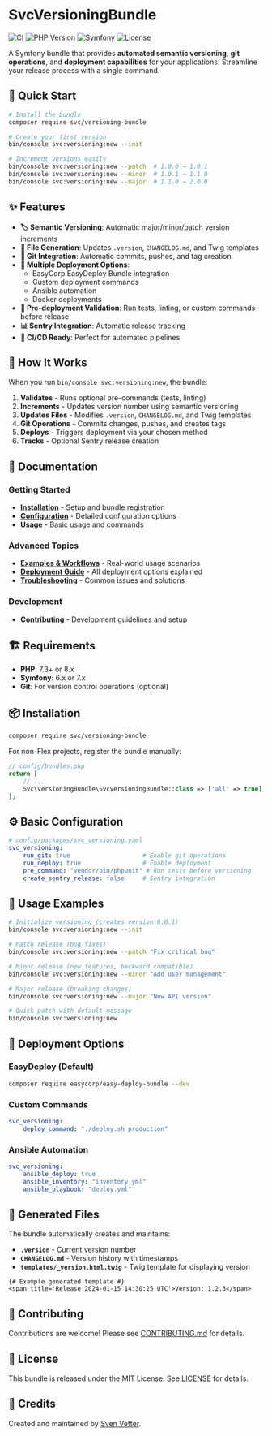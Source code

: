 # SvcVersioningBundle

[![CI](https://github.com/Sven-Ve/svc-versioning-bundle/actions/workflows/php.yml/badge.svg)](https://github.com/Sven-Ve/svc-versioning-bundle/actions/workflows/php.yml)
[![PHP Version](https://img.shields.io/badge/php-%3E%3D7.3-blue)](https://php.net/)
[![Symfony](https://img.shields.io/badge/symfony-6%20%7C%207-green)](https://symfony.com/)
[![License](https://img.shields.io/badge/license-MIT-blue.svg)](LICENSE)

A Symfony bundle that provides **automated semantic versioning**, **git operations**, and **deployment capabilities** for your applications. Streamline your release process with a single command.

## 🚀 Quick Start

```bash
# Install the bundle
composer require svc/versioning-bundle

# Create your first version
bin/console svc:versioning:new --init

# Increment versions easily
bin/console svc:versioning:new --patch  # 1.0.0 → 1.0.1
bin/console svc:versioning:new --minor  # 1.0.1 → 1.1.0
bin/console svc:versioning:new --major  # 1.1.0 → 2.0.0
```

## ✨ Features

- **🏷️ Semantic Versioning**: Automatic major/minor/patch version increments
- **📝 File Generation**: Updates `.version`, `CHANGELOG.md`, and Twig templates
- **🔧 Git Integration**: Automatic commits, pushes, and tag creation
- **🚀 Multiple Deployment Options**:
  - EasyCorp EasyDeploy Bundle integration
  - Custom deployment commands
  - Ansible automation
  - Docker deployments
- **🧪 Pre-deployment Validation**: Run tests, linting, or custom commands before release
- **📊 Sentry Integration**: Automatic release tracking
- **🔄 CI/CD Ready**: Perfect for automated pipelines

## 🎯 How It Works

When you run `bin/console svc:versioning:new`, the bundle:

1. **Validates** - Runs optional pre-commands (tests, linting)
2. **Increments** - Updates version number using semantic versioning
3. **Updates Files** - Modifies `.version`, `CHANGELOG.md`, and Twig templates
4. **Git Operations** - Commits changes, pushes, and creates tags
5. **Deploys** - Triggers deployment via your chosen method
6. **Tracks** - Optional Sentry release creation

## 📖 Documentation

### Getting Started
- **[Installation](docs/installation.md)** - Setup and bundle registration
- **[Configuration](docs/configuration.md)** - Detailed configuration options
- **[Usage](docs/usage.md)** - Basic usage and commands

### Advanced Topics
- **[Examples & Workflows](docs/examples.md)** - Real-world usage scenarios
- **[Deployment Guide](docs/deployment.md)** - All deployment options explained
- **[Troubleshooting](docs/troubleshooting.md)** - Common issues and solutions

### Development
- **[Contributing](CONTRIBUTING.md)** - Development guidelines and setup

## 🏗️ Requirements

- **PHP**: 7.3+ or 8.x
- **Symfony**: 6.x or 7.x
- **Git**: For version control operations (optional)

## 📦 Installation

```bash
composer require svc/versioning-bundle
```

For non-Flex projects, register the bundle manually:
```php
// config/bundles.php
return [
    // ...
    Svc\VersioningBundle\SvcVersioningBundle::class => ['all' => true],
];
```

## ⚙️ Basic Configuration

```yaml
# config/packages/svc_versioning.yaml
svc_versioning:
    run_git: true                    # Enable git operations
    run_deploy: true                 # Enable deployment
    pre_command: "vendor/bin/phpunit" # Run tests before versioning
    create_sentry_release: false     # Sentry integration
```

## 🚦 Usage Examples

```bash
# Initialize versioning (creates version 0.0.1)
bin/console svc:versioning:new --init

# Patch release (bug fixes)
bin/console svc:versioning:new --patch "Fix critical bug"

# Minor release (new features, backward compatible)
bin/console svc:versioning:new --minor "Add user management"

# Major release (breaking changes)
bin/console svc:versioning:new --major "New API version"

# Quick patch with default message
bin/console svc:versioning:new
```

## 🔧 Deployment Options

### EasyDeploy (Default)
```bash
composer require easycorp/easy-deploy-bundle --dev
```

### Custom Commands
```yaml
svc_versioning:
    deploy_command: "./deploy.sh production"
```

### Ansible Automation
```yaml
svc_versioning:
    ansible_deploy: true
    ansible_inventory: "inventory.yml"
    ansible_playbook: "deploy.yml"
```

## 🎨 Generated Files

The bundle automatically creates and maintains:

- **`.version`** - Current version number
- **`CHANGELOG.md`** - Version history with timestamps
- **`templates/_version.html.twig`** - Twig template for displaying version

```twig
{# Example generated template #}
<span title='Release 2024-01-15 14:30:25 UTC'>Version: 1.2.3</span>
```

## 🤝 Contributing

Contributions are welcome! Please see [CONTRIBUTING.md](CONTRIBUTING.md) for details.

## 📄 License

This bundle is released under the MIT License. See [LICENSE](LICENSE) for details.

## 🙏 Credits

Created and maintained by [Sven Vetter](https://github.com/Sven-Ve).